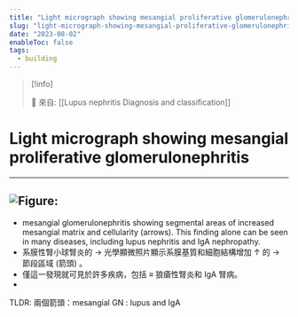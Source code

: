 ```yaml
---
title: "Light micrograph showing mesangial proliferative glomerulonephritis"
slug: "light-micrograph-showing-mesangial-proliferative-glomerulonephritis"
date: "2023-08-02"
enableToc: false
tags:
  - building
---
```


> [!info]
>
> 🌱 來自: [[Lupus nephritis Diagnosis and classification]]

# Light micrograph showing mesangial proliferative glomerulonephritis

---
![Figure: ](https://i.imgur.com/3mcCHxu.png)
---

- mesangial glomerulonephritis showing segmental areas of increased mesangial matrix and cellularity (arrows). This finding alone can be seen in many diseases, including lupus nephritis and IgA nephropathy.
- 系膜性腎小球腎炎的 → 光學顯微照片顯示系膜基質和細胞結構增加 ↑ 的 → 節段區域 (箭頭) 。
- 僅這一發現就可見於許多疾病，包括 ≡ 狼瘡性腎炎和 IgA 腎病。
-

TLDR: 兩個箭頭：mesangial GN : lupus and IgA
